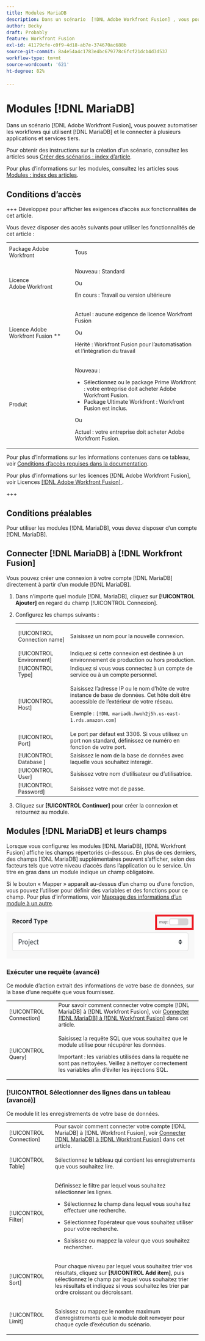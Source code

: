 ```yaml
---
title: Modules MariaDB
description: Dans un scénario  [!DNL Adobe Workfront Fusion] , vous pouvez automatiser les workflows qui utilisent  [!DNL MariaDB] et le connecter à plusieurs applications et services tiers.
author: Becky
draft: Probably
feature: Workfront Fusion
exl-id: 41179cfe-c0f9-4d18-ab7e-374670ac688b
source-git-commit: 8a4e54a4c1783e4bc679778c6fcf21dcb4d3d537
workflow-type: tm+mt
source-wordcount: '621'
ht-degree: 82%

---
```


# Modules [!DNL MariaDB]

Dans un scénario [!DNL Adobe Workfront Fusion], vous pouvez automatiser les workflows qui utilisent [!DNL MariaDB] et le connecter à plusieurs applications et services tiers.

Pour obtenir des instructions sur la création d’un scénario, consultez les articles sous [Créer des scénarios : index d’article](/help/workfront-fusion/create-scenarios/create-scenarios-toc.md).

Pour plus d’informations sur les modules, consultez les articles sous [Modules : index des articles](/help/workfront-fusion/references/modules/modules-toc.md).

## Conditions d’accès

+++ Développez pour afficher les exigences d’accès aux fonctionnalités de cet article.

Vous devez disposer des accès suivants pour utiliser les fonctionnalités de cet article :

<table style="table-layout:auto">
 <col> 
 <col> 
 <tbody> 
  <tr> 
   <td role="rowheader">Package Adobe Workfront</td> 
   <td> <p>Tous</p> </td> 
  </tr> 
  <tr data-mc-conditions=""> 
   <td role="rowheader">Licence Adobe Workfront</td> 
   <td> <p>Nouveau : Standard</p><p>Ou</p><p>En cours : Travail ou version ultérieure</p> </td> 
  </tr> 
  <tr> 
   <td role="rowheader">Licence Adobe Workfront Fusion **</td> 
   <td>
   <p>Actuel : aucune exigence de licence Workfront Fusion</p>
   <p>Ou</p>
   <p>Hérité : Workfront Fusion pour l’automatisation et l’intégration du travail </p>
   </td> 
  </tr> 
  <tr> 
   <td role="rowheader">Produit</td> 
   <td>
   <p>Nouveau :</p> <ul><li>Sélectionnez ou le package Prime Workfront : votre entreprise doit acheter Adobe Workfront Fusion.</li><li>Package Ultimate Workfront : Workfront Fusion est inclus.</li></ul>
   <p>Ou</p>
   <p>Actuel : votre entreprise doit acheter Adobe Workfront Fusion.</p>
   </td> 
  </tr>
 </tbody> 
</table>

Pour plus d’informations sur les informations contenues dans ce tableau, voir [Conditions d’accès requises dans la documentation](/help/workfront-fusion/references/licenses-and-roles/access-level-requirements-in-documentation.md).

Pour plus d’informations sur les licences [!DNL Adobe Workfront Fusion], voir Licences [[!DNL Adobe Workfront Fusion] ](/help/workfront-fusion/set-up-and-manage-workfront-fusion/licensing-operations-overview/license-automation-vs-integration.md).

+++

## Conditions préalables

Pour utiliser les modules [!DNL MariaDB], vous devez disposer d’un compte [!DNL MariaDB].

## Connecter [!DNL MariaDB] à [!DNL Workfront Fusion]

Vous pouvez créer une connexion à votre compte [!DNL MariaDB] directement à partir d’un module [!DNL MariaDB].

1. Dans n’importe quel module [!DNL MariaDB], cliquez sur **[!UICONTROL Ajouter]** en regard du champ [!UICONTROL Connexion].
1. Configurez les champs suivants :

   <table style="table-layout:auto"> 
    <col> 
    <col> 
    <tbody> 
     <tr> 
      <td role="rowheader"> <p>[!UICONTROL Connection name]</p> </td> 
      <td> <p>Saisissez un nom pour la nouvelle connexion.</p> </td> 
     </tr> 
        <tr>
        <td role="rowheader">[!UICONTROL Environment]</td>
        <td>Indiquez si cette connexion est destinée à un environnement de production ou hors production.</td>
        </tr>
        <tr>
        <td role="rowheader">[!UICONTROL Type]</td>
        <td>Indiquez si vous vous connectez à un compte de service ou à un compte personnel.</td>
        </tr>
     <tr> 
      <td role="rowheader">[!UICONTROL Host]</td> 
      <td> <p>Saisissez l’adresse IP ou le nom d’hôte de votre instance de base de données. Cet hôte doit être accessible de l’extérieur de votre réseau.</p> <p>Exemple : <code>[!DNL mariadb.hwoh2j5h.us-east-1.rds.amazon.com]</code></p> </td> 
     </tr> 
     <tr> 
      <td role="rowheader">[!UICONTROL Port]</td> 
      <td>Le port par défaut est 3306. Si vous utilisez un port non standard, définissez ce numéro en fonction de votre port. </td> 
     </tr> 
     <tr> 
      <td role="rowheader">[!UICONTROL Database &#x200B;]</td> 
      <td>Saisissez le nom de la base de données avec laquelle vous souhaitez interagir.</td> 
     </tr> 
     <tr> 
      <td role="rowheader">[!UICONTROL User]</td> 
      <td>Saisissez votre nom d’utilisateur ou d’utilisatrice.</td> 
     </tr> 
     <tr> 
      <td role="rowheader">[!UICONTROL Password]</td> 
      <td>Saisissez votre mot de passe.</td> 
     </tr> 
    </tbody> 
   </table>

1. Cliquez sur **[!UICONTROL Continuer]** pour créer la connexion et retournez au module.

## Modules [!DNL MariaDB] et leurs champs

Lorsque vous configurez les modules [!DNL MariaDB], [!DNL Workfront Fusion] affiche les champs répertoriés ci-dessous. En plus de ces derniers, des champs [!DNL MariaDB] supplémentaires peuvent s’afficher, selon des facteurs tels que votre niveau d’accès dans l’application ou le service. Un titre en gras dans un module indique un champ obligatoire.

Si le bouton « Mapper » apparaît au-dessus d’un champ ou d’une fonction, vous pouvez l’utiliser pour définir des variables et des fonctions pour ce champ. Pour plus d’informations, voir [Mappage des informations d’un module à un autre](/help/workfront-fusion/create-scenarios/map-data/map-data-from-one-to-another.md).

![Basculement de carte](/help/workfront-fusion/references/apps-and-modules/assets/map-toggle-350x74.png)

### Exécuter une requête (avancé)

Ce module d’action extrait des informations de votre base de données, sur la base d’une requête que vous fournissez.

<table style="table-layout:auto"> 
 <col> 
 <col> 
 <tbody> 
  <tr> 
   <td role="rowheader">[!UICONTROL Connection]</td> 
   <td>Pour savoir comment connecter votre compte [!DNL MariaDB] à [!DNL Workfront Fusion], voir <a href="#connect-mariadb-to-workfront-fusion" class="MCXref xref">Connecter [!DNL MariaDB] à [!DNL Workfront Fusion]</a> dans cet article.</td> 
  </tr> 
  <tr> 
   <td role="rowheader">[!UICONTROL Query]</td> 
   <td> <p>Saisissez la requête SQL que vous souhaitez que le module utilise pour récupérer les données.</p> <p>Important : les variables utilisées dans la requête ne sont pas nettoyées. Veillez à nettoyer correctement les variables afin d’éviter les injections SQL.</p> </td> 
  </tr> 
 </tbody> 
</table>

### [!UICONTROL Sélectionner des lignes dans un tableau (avancé)]

Ce module lit les enregistrements de votre base de données.

<table style="table-layout:auto"> 
 <col> 
 <col> 
 <tbody> 
  <tr> 
   <td role="rowheader">[!UICONTROL Connection]</td> 
   <td>Pour savoir comment connecter votre compte [!DNL MariaDB] à [!DNL Workfront Fusion], voir <a href="#connect-mariadb-to-workfront-fusion" class="MCXref xref">Connecter [!DNL MariaDB] à [!DNL Workfront Fusion]</a> dans cet article.</td> 
  </tr> 
  <tr> 
   <td role="rowheader">[!UICONTROL Table]</td> 
   <td> <p>Sélectionnez le tableau qui contient les enregistrements que vous souhaitez lire.</p> </td> 
  </tr> 
  <tr> 
   <td role="rowheader">[!UICONTROL Filter]</td> 
   <td> <p>Définissez le filtre par lequel vous souhaitez sélectionner les lignes.</p> 
    <ul> 
     <li> <p>Sélectionnez le champ dans lequel vous souhaitez effectuer une recherche.</p> </li> 
     <li> <p>Sélectionnez l’opérateur que vous souhaitez utiliser pour votre recherche.</p> </li> 
     <li> <p>Saisissez ou mappez la valeur que vous souhaitez rechercher.</p> </li> 
    </ul> </td> 
  </tr> 
  <tr> 
   <td role="rowheader">[!UICONTROL Sort] </td> 
   <td> <p>Pour chaque niveau par lequel vous souhaitez trier vos résultats, cliquez sur <strong>[!UICONTROL Add item]</strong>, puis sélectionnez le champ par lequel vous souhaitez trier les résultats et indiquez si vous souhaitez les trier par ordre croissant ou décroissant.</p> </td> 
  </tr> 
  <tr> 
   <td role="rowheader">[!UICONTROL Limit]</td> 
   <td> <p>Saisissez ou mappez le nombre maximum d’enregistrements que le module doit renvoyer pour chaque cycle d’exécution du scénario.</p> </td> 
  </tr> 
 </tbody> 
</table>

